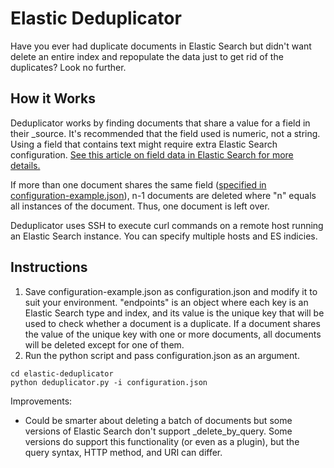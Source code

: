 # Elastic Deduplicator

Have you ever had duplicate documents in Elastic Search but didn't want delete an entire index and repopulate the data just to get rid of the duplicates? Look no further.

## How it Works

Deduplicator works by finding documents that share a value for a field in their \_source. It's recommended that the field used is numeric, not a string. Using a field that contains text might require extra Elastic Search configuration. [See this article on field data in Elastic Search for more details.](https://www.elastic.co/guide/en/elasticsearch/reference/current/fielddata.html)

If more than one document shares the same field ([specified in configuration-example.json](configuration-example.json)), n-1 documents are deleted where "n" equals all instances of the document. Thus, one document is left over.

Deduplicator uses SSH to execute curl commands on a remote host running an Elastic Search instance. You can specify multiple hosts and ES indicies. 

## Instructions
1. Save configuration-example.json as configuration.json and modify it to suit your environment. 
"endpoints" is an object where each key is an Elastic Search type and index, and its value is the unique key that will be used to check whether a document is a duplicate. 
If a document shares the value of the unique key with one or more documents, all documents will be deleted except for one of them.
2. Run the python script and pass configuration.json as an argument.
```
cd elastic-deduplicator
python deduplicator.py -i configuration.json
```

Improvements:
* Could be smarter about deleting a batch of documents but some versions of Elastic Search don't support \_delete\_by\_query. 
Some versions do support this functionality (or even as a plugin), but the query syntax, HTTP method, and URI can differ.